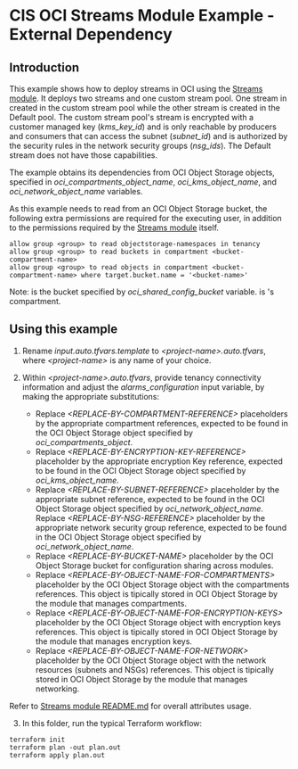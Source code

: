 # CIS OCI Streams Module Example - External Dependency

## Introduction

This example shows how to deploy streams in OCI using the [Streams module](../..). It deploys two streams and one custom stream pool. One stream in created in the custom stream pool while the other stream is created in the Default pool. The custom stream pool's stream is encrypted with a customer managed key (*kms_key_id*) and is only reachable by producers and consumers that can access the subnet (*subnet_id*) and is authorized by the security rules in the network security groups (*nsg_ids*). The Default stream does not have those capabilities.

The example obtains its dependencies from OCI Object Storage objects, specified in *oci_compartments_object_name*, *oci_kms_object_name*, and *oci_network_object_name* variables. 

As this example needs to read from an OCI Object Storage bucket, the following extra permissions are required for the executing user, in addition to the permissions required by the [Streams module](../..) itself.

```
allow group <group> to read objectstorage-namespaces in tenancy
allow group <group> to read buckets in compartment <bucket-compartment-name>
allow group <group> to read objects in compartment <bucket-compartment-name> where target.bucket.name = '<bucket-name>'
```

Note: *<bucket-name>* is the bucket specified by *oci_shared_config_bucket* variable. *<bucket-compartment-name>* is *<bucket-name>*'s compartment.

## Using this example
1. Rename *input.auto.tfvars.template* to *\<project-name\>.auto.tfvars*, where *\<project-name\>* is any name of your choice.

2. Within *\<project-name\>.auto.tfvars*, provide tenancy connectivity information and adjust the *alarms_configuration* input variable, by making the appropriate substitutions:
   - Replace *\<REPLACE-BY-COMPARTMENT-REFERENCE\>* placeholders by the appropriate compartment references, expected to be found in the OCI Object Storage object specified by *oci_compartments_object*.
   - Replace *\<REPLACE-BY-ENCRYPTION-KEY-REFERENCE\>* placeholder by the appropriate encryption Key reference, expected to be found in the OCI Object Storage object specified by *oci_kms_object_name*.
   - Replace *\<REPLACE-BY-SUBNET-REFERENCE\>* placeholder by the appropriate subnet reference, expected to be found in the OCI Object Storage object specified by *oci_network_object_name*.
    Replace *\<REPLACE-BY-NSG-REFERENCE\>* placeholder by the appropriate network security group reference, expected to be found in the OCI Object Storage object specified by *oci_network_object_name*.
   - Replace *\<REPLACE-BY-BUCKET-NAME\>* placeholder by the OCI Object Storage bucket for configuration sharing across modules.
   - Replace *\<REPLACE-BY-OBJECT-NAME-FOR-COMPARTMENTS\>* placeholder by the OCI Object Storage object with the compartments references. This object is tipically stored in OCI Object Storage by the module that manages compartments.
   - Replace *\<REPLACE-BY-OBJECT-NAME-FOR-ENCRYPTION-KEYS\>* placeholder by the OCI Object Storage object with encryption keys references. This object is tipically stored in OCI Object Storage by the module that manages encryption keys.
   - Replace *\<REPLACE-BY-OBJECT-NAME-FOR-NETWORK\>* placeholder by the OCI Object Storage object with the network resources (subnets and NSGs) references. This 
   object is tipically stored in OCI Object Storage by the module that manages networking.
   
Refer to [Streams module README.md](../../README.md) for overall attributes usage.

3. In this folder, run the typical Terraform workflow:
```
terraform init
terraform plan -out plan.out
terraform apply plan.out
```